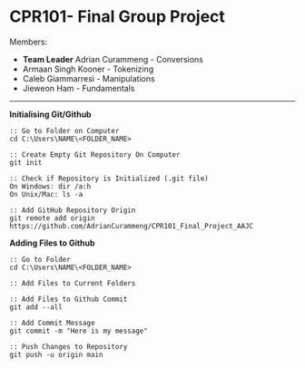 # CPR101- Final Group Project

Members:
- **Team Leader** Adrian Curammeng - Conversions
- Armaan Singh Kooner - Tokenizing
- Caleb Giammarresi - Manipulations
- Jieweon Ham - Fundamentals

_____

**Initialising Git/Github**

```
:: Go to Folder on Computer
cd C:\Users\NAME\<FOLDER_NAME>

:: Create Empty Git Repository On Computer
git init

:: Check if Repository is Initialized (.git file)
On Windows: dir /a:h
On Unix/Mac: ls -a

:: Add GitHub Repository Origin
git remote add origin https://github.com/AdrianCurammeng/CPR101_Final_Project_AAJC
```

**Adding Files to Github**

```
:: Go to Folder
cd C:\Users\NAME\<FOLDER_NAME>

:: Add Files to Current Folders

:: Add Files to Github Commit
git add --all

:: Add Commit Message
git commit -m "Here is my message"

:: Push Changes to Repository
git push -u origin main
```
